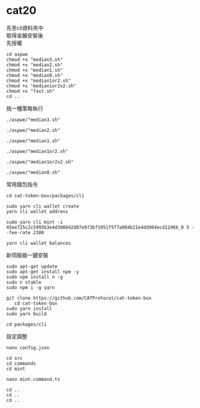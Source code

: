 # cat20
先至cli資料夾中  
取得金鑰安裝後  
先授權
 ```
cd aspwe
chmod +x "median3.sh"
chmod +x "median2.sh"
chmod +x "median1.sh"
chmod +x "median0.sh"
chmod +x "median1or2.sh"
chmod +x "median1or2v2.sh"
chmod +x "fast.sh"
cd ..
 ```
挑一種策略執行
 ```
./aspwe/"median3.sh"
 ```
 ```
./aspwe/"median2.sh"
 ```
 ```
./aspwe/"median1.sh"
 ```
 ```
./aspwe/"median1or2.sh"
 ```
 ```
./aspwe/"median1or2v2.sh"
 ```
 ```
./aspwe/"median0.sh"
 ```
常用錢包指令
 ```
cd cat-token-box/packages/cli
 ```
 ```
sudo yarn cli wallet create
yarn cli wallet address
 ```
 ```
sudo yarn cli mint -i 45ee725c2c5993b3e4d308842d87e973bf1951f5f7a804b21e4dd964ecd12d6b_0 5 --fee-rate 2300
 ```
 ```
yarn cli wallet balances
 ```

新伺服器一鍵安裝
 ```
sudo apt-get update
sudo apt-get install npm -y
sudo npm install n -g
sudo n stable
sudo npm i -g yarn

git clone https://github.com/CATProtocol/cat-token-box
    cd cat-token-box
sudo yarn install
sudo yarn build

cd packages/cli
 ```
  
設定調整
 ```
nano config.json
 ```
 ```
cd src
cd commands
cd mint
 ```
 ```
nano mint.command.ts
 ```
 ```
cd ..
cd ..
cd ..
 ```
